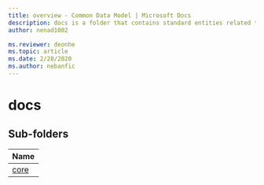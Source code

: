 ```yaml
---
title: overview - Common Data Model | Microsoft Docs
description: docs is a folder that contains standard entities related to the Common Data Model.
author: nenad1002

ms.reviewer: deonhe
ms.topic: article
ms.date: 2/28/2020
ms.author: nebanfic
---
```


# docs


## Sub-folders

|Name|
|---|
|[core](core/overview.md)|